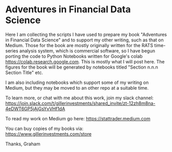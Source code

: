 # Adventures in Financial Data Science
Here I am collecting the scripts I have used to prepare my book "Adventures in Financial Data Science" and to support my other writing, such as that on Medium. Those for the book are mostly originally written for the RATS time-series analysis system, which is commercial software, so I have begun porting the code to Python Notebooks written for Google's colab https://colab.research.google.com. This is mostly what I will post here. The figures for the book will be generated by notebooks titled "Section n.n.n Section Title" etc.

I am also including notebooks which support some of my writing on Medium, but they may be moved to an other repo at a suitable time.

To learn more, or chat with me about this work, join my slack channel: https://join.slack.com/t/gillerinvestments/shared_invite/zt-12zh8m8na-4eDWT6GP5jAjGsYvVHf1dA

To read my work on Medium go here: https://stattrader.medium.com

You can buy copies of my books via: https://www.gillerinvestments.com/store

Thanks,
Graham
